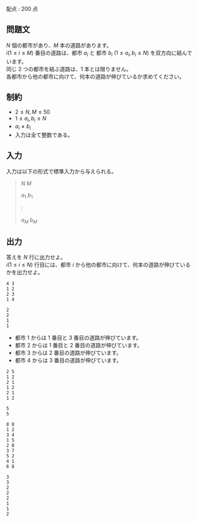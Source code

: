 配点 : $200$ 点

## 問題文

$N$ 個の都市があり、$M$ 本の道路があります。<br>
$i(1 \leq i \leq M)$ 番目の道路は、都市 $a_i$ と 都市 $b_i$ $(1 \leq a_i,b_i \leq N)$ を双方向に結んでいます。 <br>
同じ $2$ つの都市を結ぶ道路は、$1$ 本とは限りません。 <br>
各都市から他の都市に向けて、何本の道路が伸びているか求めてください。   

## 制約

- $2 \leq N,M \leq 50$
- $1 \leq a_i,b_i \leq N$
- $a_i \neq b_i$
- 入力は全て整数である。

## 入力

入力は以下の形式で標準入力から与えられる。  

> $N$ $M$
> 
> $a_1$ $b_1$
> 
> $:$  
> 
> $a_M$ $b_M$

## 出力

答えを $N$ 行に出力せよ。 <br>
$i(1 \leq i \leq N)$ 行目には、都市 $i$ から他の都市に向けて、何本の道路が伸びているかを出力せよ。   

```input1
4 3
1 2
2 3
1 4
```

```output1
2
2
1
1
```

- 都市 $1$ からは $1$ 番目と $3$ 番目の道路が伸びています。
- 都市 $2$ からは $1$ 番目と $2$ 番目の道路が伸びています。
- 都市 $3$ からは $2$ 番目の道路が伸びています。
- 都市 $4$ からは $3$ 番目の道路が伸びています。

```input2
2 5
1 2
2 1
1 2
2 1
1 2
```

```output2
5
5
```

```input3
8 8
1 2
3 4
1 5
2 8
3 7
5 2
4 1
6 8
```

```output3
3
3
2
2
2
1
1
2
```